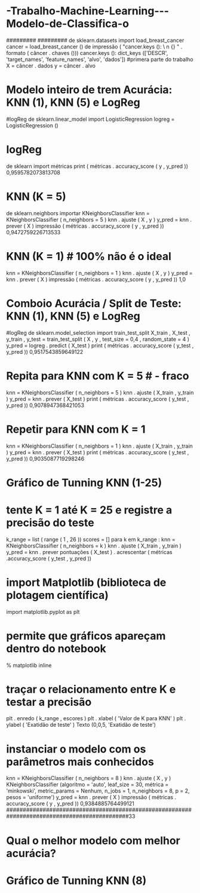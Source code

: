 # -Trabalho-Machine-Learning---Modelo-de-Classifica-o
#########
#########
de  sklearn.datasets  import  load_breast_cancer
cancer  =  load_breast_cancer ()
de impressão ( "cancer.keys (): \ n {} " . formato ( câncer . chaves ()))
cancer.keys (): 
dict_keys (['DESCR', 'target_names', 'feature_names', 'alvo', 'dados'])
#primera parte do trabalho
X  =  câncer . dados 
y  =  câncer . alvo
# Modelo inteiro de trem Acurácia: KNN (1), KNN (5) e LogReg
#logReg
de  sklearn.linear_model  import  LogisticRegression
logreg  =  LogisticRegression ()
# logReg 
de  sklearn  import  métricas 
print ( métricas . accuracy_score ( y ,  y_pred ))
0,9595782073813708
# KNN (K = 5)
de  sklearn.neighbors  importar  KNeighborsClassifier 
knn  =  KNeighborsClassifier ( n_neighbors = 5 ) 
knn . ajuste ( X ,  y ) 
y_pred  =  knn . prever ( X ) 
impressão ( métricas . accuracy_score ( y ,  y_pred ))
0,9472759226713533
# KNN (K = 1) # 100% não é o ideal
knn  =  KNeighborsClassifier ( n_neighbors = 1 ) 
knn . ajuste ( X ,  y ) 
y_pred  =  knn . prever ( X ) 
impressão ( métricas . accuracy_score ( y ,  y_pred ))
1,0
# Comboio Acurácia / Split de Teste: KNN (1), KNN (5) e LogReg
#logReg
de  sklearn.model_selection  import  train_test_split 
X_train ,  X_test ,  y_train ,  y_test  =  train_test_split ( X ,  y ,  test_size = 0,4 ,  random_state = 4 )
y_pred  =  logreg . predict ( X_test )
print ( métricas . accuracy_score ( y_test ,  y_pred ))
0,9517543859649122
# Repita para KNN com K = 5 # - fraco
knn  =  KNeighborsClassifier ( n_neighbors = 5 ) 
knn . ajuste ( X_train ,  y_train ) 
y_pred  =  knn . prever ( X_test ) 
print ( métricas . accuracy_score ( y_test ,  y_pred ))
0,9078947368421053
# Repetir para KNN com K = 1 
knn  =  KNeighborsClassifier ( n_neighbors = 1 ) 
knn . ajuste ( X_train ,  y_train ) 
y_pred  =  knn . prever ( X_test ) 
print ( métricas . accuracy_score ( y_test ,  y_pred ))
0,9035087719298246
# Gráfico de Tunning KNN (1-25)
# tente K = 1 até K = 25 e registre a precisão do teste 
k_range  =  list ( range ( 1 ,  26 )) 
scores  =  [] 
para  k  em  k_range : 
    knn  =  KNeighborsClassifier ( n_neighbors = k ) 
    knn . ajuste ( X_train ,  y_train ) 
    y_pred  =  knn . prever pontuações ( X_test ) 
    . acrescentar ( métricas .accuracy_score ( y_test ,  y_pred ))
# import Matplotlib (biblioteca de plotagem científica) 
import  matplotlib.pyplot  as  plt

# permite que gráficos apareçam dentro do notebook 
% matplotlib inline

# traçar o relacionamento entre K e testar a precisão 
plt . enredo ( k_range ,  escores ) 
plt . xlabel ( 'Valor de K para KNN' ) 
plt . ylabel ( 'Exatidão de teste' )
Texto (0,0,5, 'Exatidão de teste')

# instanciar o modelo com os parâmetros mais conhecidos 
knn  =  KNeighborsClassifier ( n_neighbors = 8 )
knn . ajuste ( X ,  y )
KNeighborsClassifier (algoritmo = 'auto', leaf_size = 30, métrica = 'minkowski',
           metric_params = Nenhum, n_jobs = 1, n_neighbors = 8, p = 2,
           pesos = 'uniforme')
y_pred  =  knn . prever ( X ) 
impressão ( métricas . accuracy_score ( y ,  y_pred ))
0,9384885764499121
#############################################################################################33
# Qual o melhor modelo com melhor acurácia?
# Gráfico de Tunning KNN (8) 
